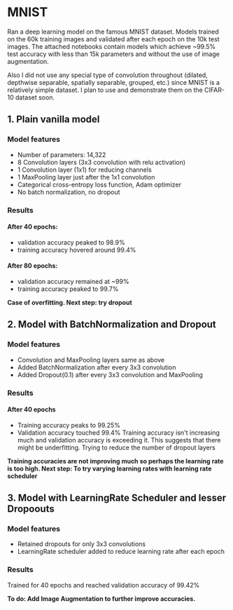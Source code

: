 # MNIST
Ran a deep learning model on the famous MNIST dataset. Models trained on the 60k training images and validated after each epoch on the 10k test images. The attached notebooks contain models which achieve ~99.5% test accuracy with less than 15k parameters and without the use of image augmentation.

Also I did not use any special type of convolution throughout (dilated, depthwise separable, spatially separable, grouped, etc.) since MNIST is a relatively simple dataset. I plan to use and demonstrate them on the CIFAR-10 dataset soon.

## 1. Plain vanilla model
### Model features
* Number of parameters: 14,322
* 8 Convolution layers (3x3 convolution with relu activation)
* 1 Convolution layer (1x1) for reducing channels 
* 1 MaxPooling layer just after the 1x1 convolution
* Categorical cross-entropy loss function, Adam optimizer 
* No batch normalization, no dropout

### Results
#### After 40 epochs:
* validation accuracy peaked to 98.9%
* training accuracy hovered around 99.4%

#### After 80 epochs:
* validation accuracy remained at ~99%
* training accuracy peaked to 99.7%

**Case of overfitting. Next step: try dropout**

## 2. Model with BatchNormalization and Dropout
### Model features
* Convolution and MaxPooling layers same as above
* Added BatchNormalization after every 3x3 convolution
* Added Dropout(0.1) after every 3x3 convolution and MaxPooling

### Results
#### After 40 epochs
* Training accuracy peaks to 99.25%
* Validation accuracy touched 99.4%
Training accuracy isn't increasing much and validation accuracy is exceeding it. This suggests that there might be underfitting. Trying to reduce the number of dropout layers

**Training accuracies are not improving much so perhaps the learning rate is too high. Next step: To try varying learning rates with learning rate scheduler**

## 3. Model with LearningRate Scheduler and lesser Dropoouts
### Model features
* Retained dropouts for only 3x3 convolutions
* LearningRate scheduler added to reduce learning rate after each epoch
### Results
Trained for 40 epochs and reached validation accuracy of 99.42%


**To do: Add Image Augmentation to further improve accuracies.**

